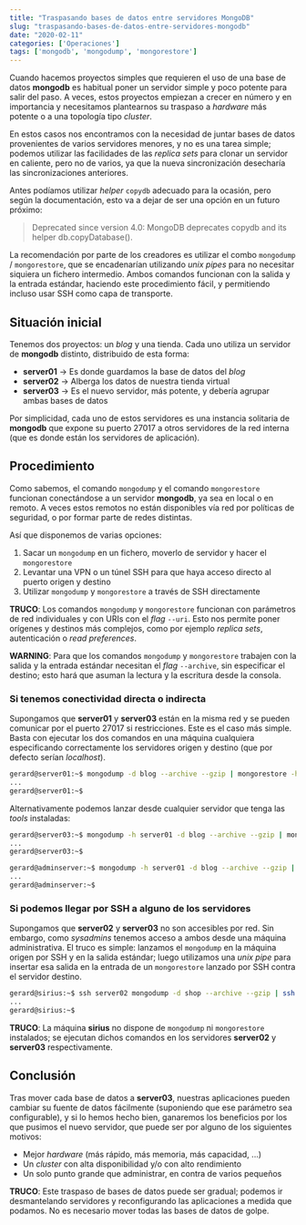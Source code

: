 ```yaml
---
title: "Traspasando bases de datos entre servidores MongoDB"
slug: "traspasando-bases-de-datos-entre-servidores-mongodb"
date: "2020-02-11"
categories: ['Operaciones']
tags: ['mongodb', 'mongodump', 'mongorestore']
---
```


Cuando hacemos proyectos simples que requieren el uso de una base de datos **mongodb**
es habitual poner un servidor simple y poco potente para salir del paso. A veces,
estos proyectos empiezan a crecer en número y en importancia y necesitamos plantearnos
su traspaso a *hardware* más potente o a una topología tipo *cluster*.
<!--more-->

En estos casos nos encontramos con la necesidad de juntar bases de datos provenientes
de varios servidores menores, y no es una tarea simple; podemos utilizar las facilidades
de las *replica sets* para clonar un servidor en caliente, pero no de varios, ya que
la nueva sincronización desecharía las sincronizaciones anteriores.

Antes podíamos utilizar *helper* `copydb` adecuado para la ocasión, pero según la
documentación, esto va a dejar de ser una opción en un futuro próximo:

> Deprecated since version 4.0: MongoDB deprecates copydb and its helper db.copyDatabase().

La recomendación por parte de los creadores es utilizar el combo `mongodump` / `mongorestore`,
que se encadenarían utilizando *unix pipes* para no necesitar siquiera un fichero
intermedio. Ambos comandos funcionan con la salida y la entrada estándar, haciendo
este procedimiento fácil, y permitiendo incluso usar SSH como capa de transporte.

## Situación inicial

Tenemos dos proyectos: un *blog* y una tienda. Cada uno utiliza un servidor de **mongodb**
distinto, distribuido de esta forma:

* **server01** &rarr; Es donde guardamos la base de datos del *blog*
* **server02** &rarr; Alberga los datos de nuestra tienda virtual
* **server03** &rarr; Es el nuevo servidor, más potente, y debería agrupar ambas bases de datos

Por simplicidad, cada uno de estos servidores es una instancia solitaria de **mongodb**
que expone su puerto 27017 a otros servidores de la red interna (que es donde están
los servidores de aplicación).

## Procedimiento

Como sabemos, el comando `mongodump` y el comando `mongorestore` funcionan conectándose
a un servidor **mongodb**, ya sea en local o en remoto. A veces estos remotos no están
disponibles vía red por políticas de seguridad, o por formar parte de redes distintas.

Así que disponemos de varias opciones:

1. Sacar un `mongodump` en un fichero, moverlo de servidor y hacer el `mongorestore`
2. Levantar una VPN o un túnel SSH para que haya acceso directo al puerto origen y destino
3. Utilizar `mongodump` y `mongorestore` a través de SSH directamente

**TRUCO**: Los comandos `mongodump` y `mongorestore` funcionan con parámetros de red
individuales y con URIs con el *flag* `--uri`. Esto nos permite poner orígenes y destinos
más complejos, como por ejemplo *replica sets*, autenticación o *read preferences*.

**WARNING**: Para que los comandos `mongodump` y `mongorestore` trabajen con la salida
y la entrada estándar necesitan el *flag* `--archive`, sin especificar el destino; esto
hará que asuman la lectura y la escritura desde la consola.

### Si tenemos conectividad directa o indirecta

Supongamos que **server01** y **server03** están en la misma red y se pueden comunicar
por el puerto 27017 si restricciones. Este es el caso más simple. Basta con ejecutar
los dos comandos en una máquina cualquiera especificando correctamente los servidores
origen y destino (que por defecto serían *localhost*).

```bash
gerard@server01:~$ mongodump -d blog --archive --gzip | mongorestore -h server03 --archive --gzip --drop
...
gerard@server01:~$ 
```

Alternativamente podemos lanzar desde cualquier servidor que tenga las *tools* instaladas:

```bash
gerard@server03:~$ mongodump -h server01 -d blog --archive --gzip | mongorestore --archive --gzip --drop
...
gerard@server03:~$ 
```

```bash
gerard@adminserver:~$ mongodump -h server01 -d blog --archive --gzip | mongorestore -h server03 --archive --gzip --drop
...
gerard@adminserver:~$ 
```

### Si podemos llegar por SSH a alguno de los servidores

Supongamos que **server02** y **server03** no son accesibles por red. Sin embargo,
como *sysadmins* tenemos acceso a ambos desde una máquina administrativa. El truco
es simple: lanzamos el `mongodump` en la máquina origen por SSH y en la salida estándar;
luego utilizamos una *unix pipe* para insertar esa salida en la entrada de un
`mongorestore` lanzado por SSH contra el servidor destino.

```bash
gerard@sirius:~$ ssh server02 mongodump -d shop --archive --gzip | ssh server03 mongorestore --archive --gzip --drop
...
gerard@sirius:~$ 
```

**TRUCO**: La máquina **sirius** no dispone de `mongodump` ni `mongorestore` instalados;
se ejecutan dichos comandos en los servidores **server02** y **server03** respectivamente.

## Conclusión

Tras mover cada base de datos a **server03**, nuestras aplicaciones pueden cambiar
su fuente de datos fácilmente (suponiendo que ese parámetro sea configurable), y si
lo hemos hecho bien, ganaremos los beneficios por los que pusimos el nuevo servidor,
que puede ser por alguno de los siguientes motivos:

* Mejor *hardware* (más rápido, más memoria, más capacidad, ...)
* Un *cluster* con alta disponibilidad y/o con alto rendimiento
* Un solo punto grande que administrar, en contra de varios pequeños

**TRUCO**: Este traspaso de bases de datos puede ser gradual; podemos ir desmantelando
servidores y reconfigurando las aplicaciones a medida que podamos. No es necesario
mover todas las bases de datos de golpe.
